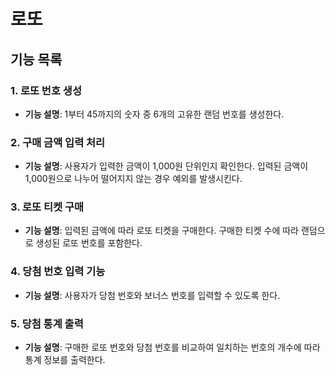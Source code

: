 # 로또

## 기능 목록
### 1. 로또 번호 생성
- **기능 설명**: 1부터 45까지의 숫자 중 6개의 고유한 랜덤 번호를 생성한다.

### 2. 구매 금액 입력 처리
- **기능 설명**: 사용자가 입력한 금액이 1,000원 단위인지 확인한다. 입력된 금액이 1,000원으로 나누어 떨어지지 않는 경우 예외를 발생시킨다.

### 3. 로또 티켓 구매
- **기능 설명**: 입력된 금액에 따라 로또 티켓을 구매한다. 구매한 티켓 수에 따라 랜덤으로 생성된 로또 번호를 포함한다.

### 4. 당첨 번호 입력 기능
- **기능 설명**: 사용자가 당첨 번호와 보너스 번호를 입력할 수 있도록 한다.

### 5. 당첨 통계 출력
- **기능 설명**: 구매한 로또 번호와 당첨 번호를 비교하여 일치하는 번호의 개수에 따라 통계 정보를 출력한다.
